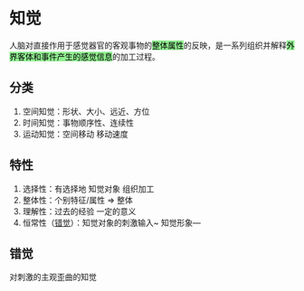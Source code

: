 # 知觉

<!-- !定义! -->
人脑对直接作用于感觉器官的客观事物的<mark style="background-color:lightgreen;">整体属性</mark>的反映，是一系列组织并解释<mark style="background-color:lightgreen;">外界客体和事件产生的感觉信息</mark>的加工过程。

分类
--------------------------

1. 空间知觉：形状、大小、远近、方位
2. 时间知觉：事物顺序性、连续性
3. 运动知觉：空间移动 移动速度

特性
--------------------------

1. 选择性：有选择地 知觉对象 组织加工
2. 整体性：个别特征/属性 => 整体
3. 理解性：过去的经验 一定的意义
4. 恒常性（[错觉](#错觉)）：知觉对象的刺激输入~ 知觉形象—

错觉
--------------------------

对刺激的主观歪曲的知觉
